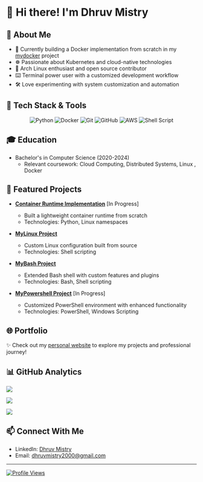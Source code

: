 # 👋 Hi there! I'm Dhruv Mistry

## 🚀 About Me
- 🐳 Currently building a Docker implementation from scratch in my [mydocker](https://github.com/dhruvmistry2000/mydocker) project
- ☸️ Passionate about Kubernetes and cloud-native technologies 
- 🐧 Arch Linux enthusiast and open source contributor
- ⌨️ Terminal power user with a customized development workflow
- 🛠️ Love experimenting with system customization and automation

## 🔧 Tech Stack & Tools
<div align="center">

![Python](https://img.shields.io/badge/python-3670A0?style=for-the-badge&logo=python&logoColor=ffdd54)
![Docker](https://img.shields.io/badge/docker-%230db7ed.svg?style=for-the-badge&logo=docker&logoColor=white) 
![Git](https://img.shields.io/badge/git-%23F05033.svg?style=for-the-badge&logo=git&logoColor=white) 
![GitHub](https://img.shields.io/badge/github-%23121011.svg?style=for-the-badge&logo=github&logoColor=white)
![AWS](https://img.shields.io/badge/AWS-%23FF9900.svg?style=for-the-badge&logo=amazon-aws&logoColor=white) 
![Shell Script](https://img.shields.io/badge/shell_script-%23121011.svg?style=for-the-badge&logo=gnu-bash&logoColor=white)

</div>

## 🎓 Education
- Bachelor's in Computer Science (2020-2024)
  - Relevant coursework: Cloud Computing, Distributed Systems, Linux , Docker

## 🌟 Featured Projects
- **[Container Runtime Implementation](https://github.com/dhruvmistry2000/mydocker)** [In Progress]
  - Built a lightweight container runtime from scratch
  - Technologies: Python, Linux namespaces

- **[MyLinux Project](https://github.com/dhruvmistry2000/mylinux)**
  - Custom Linux configuration built from source
  - Technologies: Shell scripting

- **[MyBash Project](https://github.com/dhruvmistry2000/mybash)**
  - Extended Bash shell with custom features and plugins
  - Technologies: Bash, Shell scripting
- **[MyPowershell Project](https://github.com/dhruvmistry2000/mypowershell)** [In Progress]
  - Customized PowerShell environment with enhanced functionality
  - Technologies: PowerShell, Windows Scripting

## 🌐 Portfolio
✨ Check out my [personal website](https://dhruvmistry2000.github.io/dhruvmistry/) to explore my projects and professional journey!

## 📊 GitHub Analytics

![](https://github-readme-stats.vercel.app/api?username=dhruvmistry2000&theme=onedark&hide_border=false&include_all_commits=true&count_private=false)

![](https://github-readme-stats.vercel.app/api/top-langs/?username=dhruvmistry2000&theme=onedark&hide_border=false&include_all_commits=true&count_private=false&layout=compact)

![](https://github-profile-trophy.vercel.app/api?username=dhruvmistry2000&theme=onedark&no-frame=false&no-bg=true&margin-w=4)

</div>

## 📫 Connect With Me
- LinkedIn: [Dhruv Mistry](https://www.linkedin.com/in/dhruv-mistry-225786124/)
- Email: dhruvmistry2000@gmail.com

---

  
[![Profile Views](https://visitcount.itsvg.in/api?id=dhruvmistry2000&icon=2&color=9)](https://visitcount.itsvg.in)

</div>

<!-- Proudly created with GPRM ( https://gprm.itsvg.in ) -->
